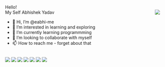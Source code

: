 Hello!<br>My Self Abhishek Yadav <img src="https://education.github.com/assets/nuxtocat-79c10c041306849eacad55263b0cb8c074d38804e3c282031a9359ba7aac6c4e.gif" align="right"/>
- 👋 Hi, I’m @eabhi-me
- 👀 I’m interested in learning and exploring
- 🌱 I’m currently learning programmming
- 💞️ I’m looking to collaborate with myself
- 📫 How to reach me - forget about that
<br>
<div>
<img src="https://img.shields.io/badge/%3C/%3E%20htmx-3D72D7?style=for-the-badge&logo=mysl&logoColor=white"/>
<img src="https://img.shields.io/badge/Udemy-EC5252?style=for-the-badge&logo=Udemy&logoColor=white"/>
<img src="https://img.shields.io/badge/VSCode-0078D4?style=for-the-badge&logo=visual%20studio%20code&logoColor=white"/>
<img src="https://img.shields.io/badge/Discord-5865F2?style=for-the-badge&logo=discord&logoColor=white"/>
<img src="https://img.shields.io/badge/C-00599C?style=for-the-badge&logo=c&logoColor=white"/>
<img src="https://img.shields.io/badge/Python-FFD43B?style=for-the-badge&logo=python&logoColor=blue"/>
<img src="https://img.shields.io/badge/GitHub-100000?style=for-the-badge&logo=github&logoColor=white"/>
</div>
<!---
eabhi-me/eabhi-me is a ✨ special ✨ repository because its `README.md` (this file) appears on your GitHub profile.
You can click the Preview link to take a look at your changes.
--->
